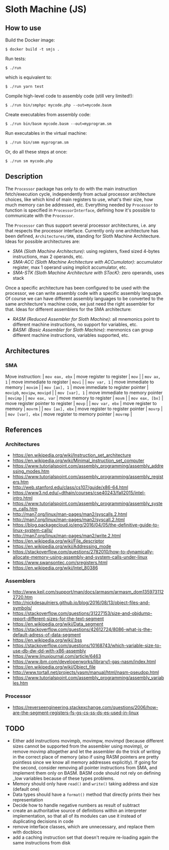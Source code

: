 # Sloth Machine (JS)


## How to use

Build the Docker image:
```
$ docker build -t smjs .
```

Run tests:
```
$ ./run
```

which is equivalent to:
```
$ ./run yarn test
```

Compile high-level code to assembly code (still very limited!):
```
$ ./run bin/smphpc mycode.php --out=mycode.basm
```

Create executables from assembly code:
```
$ ./run bin/basm mycode.basm --out=myprogram.sm
```

Run executables in the virtual machine:
```
$ ./run bin/smm myprogram.sm
```

Or, do all these steps at once:
```
$ ./run sm mycode.php
```


## Description

The `Processor` package has only to do with the main instruction fetch/execution cycle, independently from actual processor architecture choices, like which kind of main registers to use, what's their size, how much memory can be addressed, etc. Everything needed by `Processor` to function is specified in `ProcessorInterface`, defining how it's possible to communicate with the `Processor`.

The `Processor` can thus support several processor architectures, i.e. any that respects the processor interface. Currently only one architecture has been defined, `Architectures/SMA`, standing for Sloth Machine Architecture. Ideas for possible architectures are:
- *SMA (Sloth Machine Architecture)*: using registers, fixed sized 4-bytes instructions, max 2 operands, etc.
- *SMA-ACC (Sloth Machine Architecture with ACCumulator)*: accumulator register, max 1 operand using implicit accumulator, etc.
- *SMA-STK (Sloth Machine Architecture with STacK)*: zero operands, uses stack

Once a specific architecture has been configured to be used with the processor, we can write assembly code with a specific assembly language. Of course we can have different assembly languages to be converted to the same architecture's machine code, we just need the right assembler for that. Ideas for different assemblers for the SMA architecture:
- *RASM (Reduced Assembler for Sloth Machine)*: all mnemonics point to different machine instructions, no support for variables, etc.
- *BASM: (Basic Assembler for Sloth Machine)*: menmonics can group different machine instructions, variables supported, etc.


## Architectures

### SMA

Move instruction:
| `mov eax, ebx`   | move register to register          | `mov`                        |
| `mov ax, 1`      | move immediate to register         | `movi`                       |
| `mov var, 1`     | move immediate to memory           | `movim`                      |
| `mov [ax], 1`    | move immediate to register pointer | `movipb`, `movipw`, `movipd` |
| `mov [var], 1`   | move immediate to memory pointer   | `movimp`                     |
| `mov eax, var`   | move memory to register            | `movm`                       |
| `mov eax, [bx]`  | move register pointer to register  | `movp`                       |
| `mov var, ebx`   | move register to memory            | `movrm`                      |
| `mov [ax], ebx`  | move register to register pointer  | `movrp`                      |
| `mov [var], ebx` | move register to memory pointer    | `movrmp`                     |


## References

### Architectures

- https://en.wikipedia.org/wiki/Instruction_set_architecture
- https://en.wikipedia.org/wiki/Minimal_instruction_set_computer
- https://www.tutorialspoint.com/assembly_programming/assembly_addressing_modes.htm
- https://www.tutorialspoint.com/assembly_programming/assembly_registers.htm
- http://web.stanford.edu/class/cs107/guide/x86-64.html
- https://www3.nd.edu/~dthain/courses/cse40243/fall2015/intel-intro.html
- https://www.tutorialspoint.com/assembly_programming/assembly_system_calls.htm
- http://man7.org/linux/man-pages/man2/syscalls.2.html
- http://man7.org/linux/man-pages/man2/syscall.2.html
- https://blog.packagecloud.io/eng/2016/04/05/the-definitive-guide-to-linux-system-calls/
- http://man7.org/linux/man-pages/man2/write.2.html
- https://en.wikipedia.org/wiki/File_descriptor
- https://en.wikipedia.org/wiki/Addressing_mode
- https://stackoverflow.com/questions/2782010/how-to-dynamically-allocate-memory-using-assembly-and-system-calls-under-linux
- https://www.swansontec.com/sregisters.html
- https://en.wikipedia.org/wiki/Intel_80386

### Assemblers

- http://www.keil.com/support/man/docs/armasm/armasm_dom1359731122720.htm
- http://nickdesaulniers.github.io/blog/2016/08/13/object-files-and-symbols/
- https://stackoverflow.com/questions/31227153/size-and-objdump-report-different-sizes-for-the-text-segment
- https://en.wikipedia.org/wiki/Data_segment
- https://stackoverflow.com/questions/42612724/8086-what-is-the-default-adress-of-data-segment
- https://en.wikipedia.org/wiki/.bss
- https://stackoverflow.com/questions/10168743/which-variable-size-to-use-db-dw-dd-with-x86-assembly
- https://www.linuxjournal.com/article/6463
- https://www.ibm.com/developerworks/library/l-gas-nasm/index.html
- https://en.wikipedia.org/wiki/Object_file
- http://www.tortall.net/projects/yasm/manual/html/nasm-pseudop.html
- https://www.tutorialspoint.com/assembly_programming/assembly_variables.htm

### Processor

- https://reverseengineering.stackexchange.com/questions/2006/how-are-the-segment-registers-fs-gs-cs-ss-ds-es-used-in-linux


## TODO

- Either add instructions movimpb, movimpw, movimpd (because different sizes cannot be supported from the assembler using movimp), or remove movimp altogether and let the assembler do the trick of writing in the correct place of memory (also if using RASM pointers are pretty pointless since we know all memory addresses explicitly). If going for the second, consider removing all pointer instructions from SMA, and implement them only on BASM. BASM code should not rely on defining _low variables because of these types problems.
- Memory should only have `read()` and `write()` taking address and size (default one)
- Data types should have a `format()` method that directly prints their hex representation
- Decide how to handle negative numbers as result of subtract
- create an authoritative source of definitions within an interpreter implementation, so that all of its modules can use it instead of duplicating decisions in code
- remove interface classes, which are unnecessary, and replace them with docblocs
- add a caching instruction set that doesn't require re-loading again the same instructions from disk
